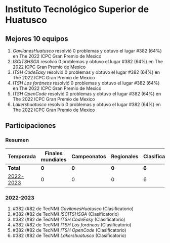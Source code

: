 # Instituto Tecnológico Superior de Huatusco

## Mejores 10 equipos

1. _GavilanesHuatusco_ resolvió 0 problemas y obtuvo el lugar #382 (64%) en The 2022 ICPC Gran Premio de Mexico
1. _ISCITSHSGA_ resolvió 0 problemas y obtuvo el lugar #382 (64%) en The 2022 ICPC Gran Premio de Mexico
1. _ITSH CodeEasy_ resolvió 0 problemas y obtuvo el lugar #382 (64%) en The 2022 ICPC Gran Premio de Mexico
1. _ITSH Los foráneos_ resolvió 0 problemas y obtuvo el lugar #382 (64%) en The 2022 ICPC Gran Premio de Mexico
1. _ITSH OpenCode_ resolvió 0 problemas y obtuvo el lugar #382 (64%) en The 2022 ICPC Gran Premio de Mexico
1. _Lakershuatusco_ resolvió 0 problemas y obtuvo el lugar #382 (64%) en The 2022 ICPC Gran Premio de Mexico

## Participaciones

### Resumen

| Temporada | Finales mundiales | Campeonatos | Regionales | Clasificatorios | Equipos |
| --- | --- | --- | --- | --- | --- |
| **Total** | **0** | **0** | **0** | **6** | **6** |
| [2022-2023](#2022-2023) | 0 | 0 | 0 | 6 | 6 |

### 2022-2023

1. #382 (#82 de TecNM) _GavilanesHuatusco_ (Clasificatorio)
1. #382 (#82 de TecNM) _ISCITSHSGA_ (Clasificatorio)
1. #382 (#82 de TecNM) _ITSH CodeEasy_ (Clasificatorio)
1. #382 (#82 de TecNM) _ITSH Los foráneos_ (Clasificatorio)
1. #382 (#82 de TecNM) _ITSH OpenCode_ (Clasificatorio)
1. #382 (#82 de TecNM) _Lakershuatusco_ (Clasificatorio)



